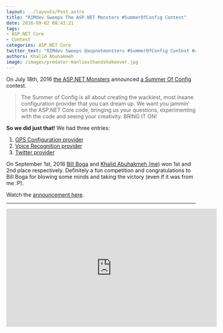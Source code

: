 ```yaml
---
layout: ../layouts/Post.astro
title: "RIMdev Sweeps The ASP.NET Monsters #SummerOfConfig Contest"
date: 2016-09-02 08:43:21
tags:
- ASP.NET Core
- Contest
categories: ASP.NET Core
twitter_text: "RIMdev Sweeps @aspnetmonsters #SummerOfConfig Contest #aspnetcore"
authors: Khalid Abuhakmeh
image: /images/predator-manliesthandshakeever.jpg
---
```


On July 18th, 2016 [the ASP.NET Monsters](https://twitter.com/aspnetmonsters) announced [a Summer Of Config](http://aspnetmonsters.com/2016/07/summerofconfig/) contest.

> The Summer of Config is all about creating the wackiest, most insane configuration provider that you can dream up. We want you jammin’ on the ASP.NET Core code, bringing us your questions, experimenting with the code and seeing your creativity. BRING IT ON!

**So we did just that!** We had three entries:

1. [GPS Configuration provider](https://www.billboga.com/posts/creating-a-gps-configuration-provider-for-aspnet-core-10)
2. [Voice Recognition provider](http://rimdev.io/speech-recognition-configuration-provider-for-asp.net-core/)
3. [Twitter provider](https://www.billboga.com/posts/creating-a-twitter-configuration-provider-for-aspnet-core-10)

On September 1st, 2016 [Bill Boga](http://billboga.com) and [Khalid Abuhakmeh (me)](http://khalidabuhakmeh.com) won 1st and 2nd place respectively. Definitely a fun competition and congratulations to Bill Boga for blowing some minds and taking the victory (even if it was from me :P).

Watch the [announcement here](https://channel9.msdn.com/Series/aspnetmonsters/ASPNET-Monsters-Summer-of-Config-Winners).

___

<iframe width="560" height="315" src="https://www.youtube.com/embed/GlkrErnguIE" frameborder="0" allowfullscreen></iframe>

